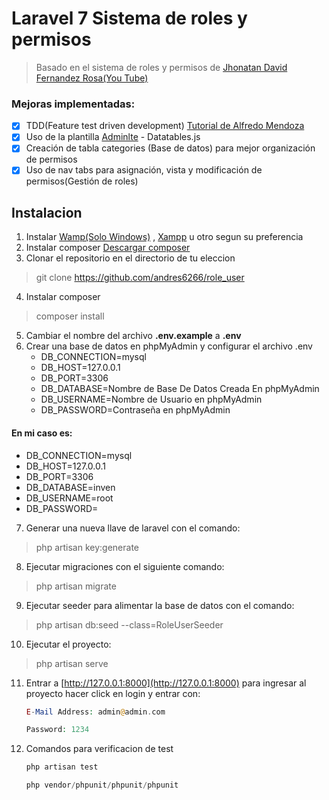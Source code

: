 # Laravel 7 Sistema de roles y permisos

>Basado en el sistema de roles y permisos de [Jhonatan David Fernandez Rosa(You Tube)](https://www.youtube.com/playlist?list=PLtg6DxcGyHSvB6xvQbacVfL83UoFEvOGz)

### Mejoras implementadas:

- [x] TDD(Feature test driven development) [Tutorial de Alfredo Mendoza](https://youtu.be/_GwqxAi_ly0)
- [x] Uso de la plantilla [Adminlte](https://github.com/ColorlibHQ/AdminLTE/releases/tag/v3.0.5) - Datatables.js
- [x] Creación de tabla categories (Base de datos) para mejor organización de permisos
- [x] Uso de nav tabs para asignación, vista y modificación de permisos(Gestión de roles)

## Instalacion  
1. Instalar [Wamp(Solo Windows)](https://www.wampserver.com/en/) , [Xampp](https://www.apachefriends.org/es/index.html) u otro segun su preferencia 
2. Instalar composer [Descargar composer](https://getcomposer.org/download/)
3. Clonar el repositorio en el directorio de tu eleccion
>git clone https://github.com/andres6266/role_user
4. Instalar composer  
>composer install 
5. Cambiar el nombre del archivo **.env.example** a **.env**
7. Crear una base de datos en phpMyAdmin y configurar el archivo .env 
   * DB_CONNECTION=mysql
   * DB_HOST=127.0.0.1   
   * DB_PORT=3306
   * DB_DATABASE=Nombre de Base De Datos Creada En phpMyAdmin
   * DB_USERNAME=Nombre de Usuario en phpMyAdmin
   * DB_PASSWORD=Contraseña en phpMyAdmin
#### En mi caso es:

   * DB_CONNECTION=mysql
   * DB_HOST=127.0.0.1
   * DB_PORT=3306    
   * DB_DATABASE=inven 
   * DB_USERNAME=root    
   * DB_PASSWORD=
7. Generar una nueva llave de laravel con el comando:
>php artisan key:generate

8. Ejecutar migraciones con el siguiente comando: 
>php artisan migrate

9. Ejecutar seeder para alimentar la base de datos con el comando:

>php artisan db:seed --class=RoleUserSeeder

10. Ejecutar el proyecto: 
>php artisan serve

11. Entrar a [http://127.0.0.1:8000](http://127.0.0.1:8000) para ingresar al proyecto hacer click en login y entrar con:
	```php
    E-Mail Address: admin@admin.com
    ```
    ```php
    Password: 1234 
    ```
12. Comandos para verificacion de test
	```php
	php artisan test
	```
	
	```php
	php vendor/phpunit/phpunit/phpunit
	```
	
